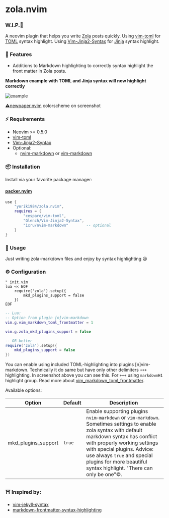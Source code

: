 #  zola.nvim

###  W.I.P.🚧

A neovim plugin that helps you write [Zola](https://www.getzola.org/) posts quickly. 
Using [vim-toml](https://github.com/cespare/vim-toml) for [TOML](https://toml.io/en/) syntax highlight.
Using [Vim-Jinja2-Syntax](https://github.com/Glench/Vim-Jinja2-Syntax) for [Jinja](https://jinja.palletsprojects.com/en/3.0.x/) syntax highlight.

### 🌟 Features
+ Additions to Markdown highlighting to correctly syntax highlight the front matter in Zola posts.

**Markdown example with TOML and Jinja syntax will now highlight correctly**

![example](https://user-images.githubusercontent.com/1559192/132262784-6a3b0191-1b3a-4361-871d-43fcfcea6ff2.png)

 ⚠️[newpaper.nvim](https://github.com/yorik1984/newpaper.nvim) colorscheme on screenshot

### ⚡️ Requirements

+ Neovim >= 0.5.0
+ [vim-toml](https://github.com/cespare/vim-toml)
+ [Vim-Jinja2-Syntax](https://github.com/Glench/Vim-Jinja2-Syntax)
+ Optional:
    - [nvim-markdown](https://github.com/ixru/nvim-markdown) or [vim-markdown](https://github.com/plasticboy/vim-markdown)


### 📦 Installation

Install via your favorite package manager:

#### [packer.nvim](https://github.com/wbthomason/packer.nvim)

```lua
use {
    "yorik1984/zola.nvim",
    requires = {
        "cespare/vim-toml",
        "Glench/Vim-Jinja2-Syntax",
        "ixru/nvim-markdown"        -- optional
    }
}
```

### 🚀 Usage

Just writing zola-markdown files and enjoy by syntax highlighting 😃

### ⚙️ Configuration

```vim
" init.vim
lua << EOF 
    require('zola').setup({
        mkd_plugins_support = false
    })
EOF
```

```lua
-- Lua:
-- Option from plugin [n]vim-markdown
vim.g.vim_markdown_toml_frontmatter = 1

vim.g.zola_mkd_plugins_support = false

-- OR better
require('zola').setup({
    mkd_plugins_support = false
})
```
You can enable using included TOML-highlighting into plugins [n]vim-markdown. Technically it do same but have only other delimiters `+++` highlighting.
In screenshot above you can see this. For `+++` using `markdownH1` highlight group.
Read more about [vim_markdown_toml_frontmatter](https://github.com/ixru/nvim-markdown#syntax-extensions).

Available options:

| Option              | Default | Description                                                  |
| ------------------- | ------- | ------------------------------------------------------------ |
| mkd_plugins_support | `true`  | Enable supporting plugins `nvim-markdown` or `vim-markdown`. Sometimes settings to enable zola syntax with default markdown syntax has conflict with properly working settings with special plugins. Advice: use always `true` and special plugins for more beautiful syntax highlight. "There can only be one"©. |


### ⛩️  Inspired by:

+ [vim-jekyll-syntax](https://github.com/emanuelen5/vim-jekyll-syntax)
+ [markdown-frontmatter-syntax-highlighting](https://www.maero.dk/markdown-frontmatter-syntax-highlighting/)
